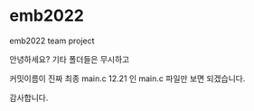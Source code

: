 # emb2022
emb2022 team project

안녕하세요?
기타 폴더들은 무시하고

커밋이름이 진짜 최종 main.c 12.21 인 main.c 파일만 보면 되겠습니다.

감사합니다.

